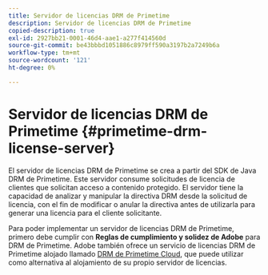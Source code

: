 ```yaml
---
title: Servidor de licencias DRM de Primetime
description: Servidor de licencias DRM de Primetime
copied-description: true
exl-id: 2927bb21-0001-46d4-aae1-a277f414560d
source-git-commit: be43bbbd1051886c8979ff590a3197b2a7249b6a
workflow-type: tm+mt
source-wordcount: '121'
ht-degree: 0%

---
```


# Servidor de licencias DRM de Primetime {#primetime-drm-license-server}

El servidor de licencias DRM de Primetime se crea a partir del SDK de Java DRM de Primetime. Este servidor consume solicitudes de licencia de clientes que solicitan acceso a contenido protegido. El servidor tiene la capacidad de analizar y manipular la directiva DRM desde la solicitud de licencia, con el fin de modificar o anular la directiva antes de utilizarla para generar una licencia para el cliente solicitante.

Para poder implementar un servidor de licencias DRM de Primetime, primero debe cumplir con **Reglas de cumplimiento y solidez de Adobe** para DRM de Primetime. Adobe también ofrece un servicio de licencias DRM de Primetime alojado llamado [DRM de Primetime Cloud](../cloud-quick-start/whats-included.md), que puede utilizar como alternativa al alojamiento de su propio servidor de licencias.
